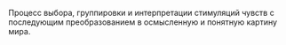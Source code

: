 Процесс выбора, группировки и интерпретации стимуляций чувств с последующим преобразованием в осмысленную и понятную картину мира.